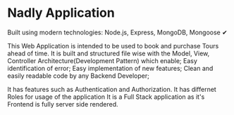 # Nadly Application

Built using modern technologies: Node.js, Express, MongoDB, Mongoose ✔ 

This Web Application is intended to be used to book and purchase Tours ahead of time.
It is built and structured file wise with the Model, View, Controller Architecture(Development Pattern) which enable;
    Easy identification of error; 
    Easy implementation of new features;
    Clean and easily readable code by any Backend Developer;
    
It has features such as Authentication and Authorization.
It has differnet Roles for usage of the application
It is a Full Stack application as it's Frontend is fully server side rendered.
